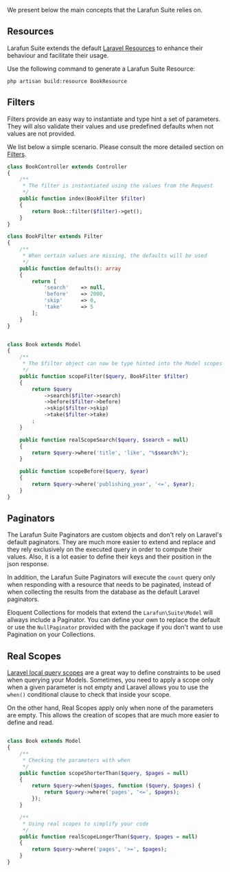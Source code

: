 We present below the main concepts that the Larafun Suite relies on.

## Resources

Larafun Suite extends the default [Laravel Resources](https://laravel.com/docs/5.8/eloquent-resources) to enhance their behaviour and facilitate their usage.

Use the following command to generate a Larafun Suite Resource:

`php artisan build:resource BookResource`

## Filters

Filters provide an easy way to instantiate and type hint a set of parameters. They will also validate their values and use predefined defaults when not values are not provided.

We list below a simple scenario. Please consult the more detailed section on [Filters](/filters).
```php
class BookController extends Controller
{
    /**
     * The filter is instantiated using the values from the Request
     */
    public function index(BookFilter $filter)
    {
        return Book::filter($filter)->get();
    }
}
```

```php
class BookFilter extends Filter
{
    /**
     * When certain values are missing, the defaults will be used
     */
    public function defaults(): array
    {
        return [
            'search'    => null,
            'before'    => 2000,
            'skip'      => 0,
            'take'      => 5
        ];
    }
}
```

```php

class Book extends Model
{
    /**
     * The $filter object can now be type hinted into the Model scopes
     */
    public function scopeFilter($query, BookFilter $filter)
    {
        return $query
            ->search($filter->search)
            ->before($filter->before)
            ->skip($filter->skip)
            ->take($filter->take)
        ;
    }

    public function realScopeSearch($query, $search = null)
    {
        return $query->where('title', 'like', "%$search%");
    }

    public function scopeBefore($query, $year)
    {
        return $query->where('publishing_year', '<=', $year);
    }
}
```

## Paginators

The Larafun Suite Paginators are custom objects and don't rely on Laravel's default paginators. They are much more easier to extend and replace and they rely exclusively on the executed query in order to compute their values. Also, it is a lot easier to define their keys and their position in the json response.

In addition, the Larafun Suite Paginators will execute the `count` query only when responding with a resource that needs to be paginated, instead of when collecting the results from the database as the default Laravel paginators.

Eloquent Collections for models that extend the `Larafun\Suite\Model` will allways include a Paginator. You can define your own to replace the default or use the `NullPaginator` provided with the package if you don't want to use Pagination on your Collections.

## Real Scopes

[Laravel local query scopes](https://laravel.com/docs/5.8/eloquent#query-scopes) are a great way to define constraints to be used when querying your Models. Sometimes, you need to apply a scope only when a given parameter is not empty and Laravel allows you to use the `when()` conditional clause to check that inside your scope.

On the other hand, Real Scopes apply only when none of the parameters are empty. This allows the creation of scopes that are much more easier to define and read.

```php

class Book extends Model
{
    /**
     * Checking the parameters with when
     */
    public function scopeShorterThan($query, $pages = null)
    {
        return $query->when($pages, function ($query, $pages) {
            return $query->where('pages', '<=', $pages);
        });
    }

    /**
     * Using real scopes to simplify your code
     */
    public function realScopeLongerThan($query, $pages = null)
    {
        return $query->where('pages', '>=', $pages);
    }
}
```
